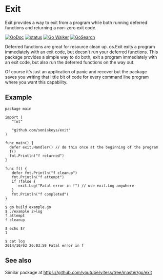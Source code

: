 # Exit

Exit provides a way to exit from a program while both running deferred
functions and returning a non-zero exit code.

[![GoDoc](https://godoc.org/github.com/soniakeys/exit?status.svg)](https://godoc.org/github.com/soniakeys/exit) [![status](https://sourcegraph.com/api/repos/github.com/soniakeys/exit/.badges/status.png)](https://sourcegraph.com/github.com/soniakeys/exit) [![Go Walker](http://gowalker.org/api/v1/badge)](https://gowalker.org/github.com/soniakeys/exit) [![GoSearch](http://go-search.org/badge?id=github.com%2Fsoniakeys%2Fexit)](http://go-search.org/view?id=github.com%2Fsoniakeys%2Fexit)

Deferred functions are great for resource clean up.  os.Exit exits a program
immediately with an exit code, but doesn't run your deferred functions.
This package provides a simple way to do both, exit a program immediately
with an exit code, but also run the deferred functions on the way out.

Of course it's just an application of panic and recover but the package saves
you writing that little bit of code for every command line program where you
want this capability.

## Example

```
package main

import (
   "fmt"

   "github.com/soniakeys/exit"
)

func main() {
  defer exit.Handler() // do this once at the beginning of the program
  f()
  fmt.Println("f returned")
}

func f() {
   defer fmt.Println("f cleanup")
   fmt.Println("f attempt")
   if !false {
      exit.Log("Fatal error in f") // use exit.Log anywhere
   }
   fmt.Println("f completed")
}
```

```
$ go build example.go
$ ./example 2>log
f attempt
f cleanup

$ echo $?
1

$ cat log
2014/10/02 20:03:59 Fatal error in f
```

## See also

Similar package at https://github.com/youtube/vitess/tree/master/go/exit

